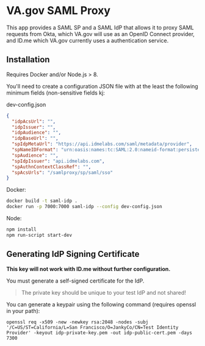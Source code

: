 # VA.gov SAML Proxy

This app provides a SAML SP and a SAML IdP that allows it to proxy SAML requests from Okta, which VA.gov will use as an OpenID Connect provider, and ID.me which VA.gov currently uses a authentication service. 

## Installation

Requires Docker and/or Node.js > 8.

You'll need to create a configuration JSON file with at the least the following minimum fields (non-sensitive fields kj:

dev-config.json
```json
{
  "idpAcsUrl": "",
  "idpIssuer": "",
  "idpAudience": "",
  "idpBaseUrl": "",
  "spIdpMetaUrl": "https://api.idmelabs.com/saml/metadata/provider",
  "spNameIDFormat": "urn:oasis:names:tc:SAML:2.0:nameid-format:persistent",
  "spAudience": "",
  "spIdpIssuer": "api.idmelabs.com",
  "spAuthnContextClassRef": "",
  "spAcsUrls": "/samlproxy/sp/saml/sso"
}
```

Docker: 
```bash
docker build -t saml-idp .
docker run -p 7000:7000 saml-idp --config dev-config.json
```

Node:
```bash
npm install
npm run-script start-dev
```

## Generating IdP Signing Certificate

**This key will not work with ID.me without further configuration.**

You must generate a self-signed certificate for the IdP.

> The private key should be unique to your test IdP and not shared!

You can generate a keypair using the following command (requires openssl in your path):

``` shell
openssl req -x509 -new -newkey rsa:2048 -nodes -subj '/C=US/ST=California/L=San Francisco/O=JankyCo/CN=Test Identity Provider' -keyout idp-private-key.pem -out idp-public-cert.pem -days 7300
```
